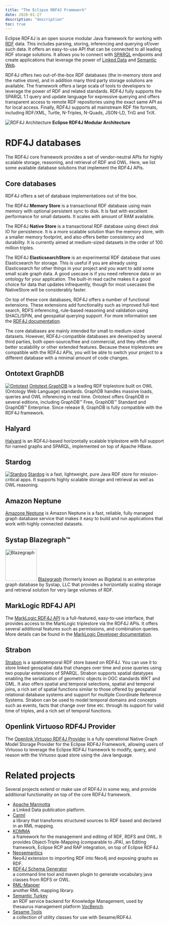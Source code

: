 ```yaml
---
title: "The Eclipse RDF4J Framework"
date: 2020-01-27
description: "description"
toc: true
---
```


Eclipse RDF4J is an open source modular Java framework for working with [RDF](https://www.w3.org/TR/rdf11-primer/) data. This includes parsing, storing, inferencing and querying of/over such data. It offers an easy-to-use API that can be connected to all leading RDF storage solutions. It allows you to connect with [SPARQL](https://www.w3.org/TR/sparql11-overview/) endpoints and create applications that leverage the power of [Linked Data](http://linkeddata.org/) and [Semantic Web](http://www.w3.org/2001/sw/).

RDF4J offers two out-of-the-box RDF databases (the in-memory store and the native store), and in addition many third party storage solutions are available. The framework offers a large scala of tools to developers to leverage the power of RDF and related standards. RDF4J fully supports the SPARQL 1.1 query and update language for expressive querying and offers transparent access to remote RDF repositories using the exact same API as for local access. Finally, RDF4J supports all mainstream RDF file formats, including RDF/XML, Turtle, N-Triples,  N-Quads, JSON-LD, TriG and TriX.

<div class="shadowed">
<img src="/images/rdf4j-architecture.svg" alt="RDF4J Architecture">
<strong>Eclipse RDF4J Modular Architecture</strong>
</div>

# RDF4J databases

The RDF4J core framework provides a set of vendor-neutral APIs for highly scalable storage, reasoning, and retrieval of RDF and OWL. Here, we list some available database solutions that implement the RDF4J APIs.

## Core databases

RDF4J offers a set of database implementations out of the box.

The RDF4J **Memory Store** is a transactional RDF database using main memory with optional persistent sync to disk. It is fast with excellent performance for small  datasets. It scales with amount of RAM available.

The RDF4J **Native Store** is a transactional RDF database using direct disk IO for persistence. It is a more scalable solution than the memory store, with a smaller memory footprint, and also offers better consistency and durability. It is currently aimed at medium-sized datasets in the order of 100 million triples.

The RDF4J **ElasticsearchStore** is an experimental RDF database that uses Elasticsearch for storage. 
This is useful if you are already using Elasticsearch for other things in your project and you want to add some small scale graph data. 
A good usecase is if you need reference data or an ontology for your application. The built-in read cache makes it a good choice for data that updates infrequently, 
though for most usecases the NativeStore will be considerably faster.

On top of these core databases, RDF4J offers a number of functional extensions. These extensions add functionality such as improved full-text search, RDFS inferencing, rule-based reasoning and validation using SHACL/SPIN, and geospatial querying support. For more information see the [RDF4J documentation](/documentation).

The core databases are mainly intended for small to medium-sized datasets. However, RDF4J-compatible databases are developed by several third parties, both open-source/free and commercial, and they often offer better scalability or other extended features. Because these triplestores are compatible with the RDF4J APIs, you will be able to switch your project to a different database with a minimal amount of code changes.

## Ontotext GraphDB

<a href="http://www.ontotext.com/"><img src="/images/logos/ontotext.svg" alt="Ontotext" class="logo-vendor"></a>
[Ontotext GraphDB](http://www.ontotext.com/products/ontotext-graphdb/) is a leading RDF triplestore built on OWL (Ontology Web Language) standards.  GraphDB handles massive loads, queries and OWL inferencing in real time. Ontotext offers GraphDB in several editions, including  GraphDB™ Free, GraphDB™ Standard and GraphDB™ Enterprise. Since release 8, GraphDB is fully compatible with the RDF4J framework.

## Halyard

[Halyard](https://merck.github.io/Halyard/) is an RDF4J-based horizontally scalable triplestore with full support for named graphs and SPARQL, implemented on top of Apache HBase.

## Stardog

<a href="http://www.stardog.com/"><img src="/images/logos/stardog.svg" alt="Stardog" class="logo-vendor"></a>
[Stardog](http://www.stardog.com/) is a fast, lightweight, pure Java RDF store for mission-critical apps. It supports highly scalable storage and retrieval as well as OWL reasoning.

## Amazon Neptune

[Amazone Neptune](https://aws.amazon.com/neptune/) is Amazon Neptune is a fast, reliable, fully managed graph database service that makes it easy to build and run applications that work with highly connected datasets. 

## Systap Blazegraph™

<a href="http://www.blazegraph.com/"><img src="/images/logos/blazegraph.png" alt="Blazegraph" height="100" class="logo-vendor"></a>
[Blazegraph](http://www.blazegraph.com/) (formerly known as Bigdata) is an enterprise graph database by Systap, LLC that provides a horizontally scaling storage and retrieval solution for very large volumes of RDF.

## MarkLogic RDF4J API

The [MarkLogic RDF4J API](https://github.com/marklogic/marklogic-rdf4j) is a full-featured, easy-to-use interface, that provides access to the MarkLogic triplestore via the RDF4J APIs. It offers several additional features such as permissions, and combination queries. More details can be found in the [MarkLogic Developer documentation](https://docs.marklogic.com/guide/semantics/clientAPIs#id_23335).

## Strabon

[Strabon](http://www.strabon.di.uoa.gr/) is a spatiotemporal RDF store based on RDF4J. You can use it to store linked geospatial data that changes over time and pose queries using two popular extensions of SPARQL. Strabon supports spatial datatypes enabling the serialization of geometric objects in OGC standards WKT and GML. It also offers spatial and temporal selections, spatial and temporal joins, a rich set of spatial functions similar to those offered by geospatial relational database systems and support for multiple Coordinate Reference Systems. Strabon can be used to model temporal domains and concepts such as events, facts that change over time etc. through its support for valid time of triples, and a rich set of temporal functions.

## Openlink Virtuoso RDF4J Provider

The [Openlink Virtuoso RDF4J Provider](http://vos.openlinksw.com/owiki/wiki/VOS/VirtSesame2Provider) is a fully operational Native Graph Model Storage Provider for the Eclipse RDF4J Framework, allowing users of Virtuoso to leverage the Eclipse RDF4J framework to modify, query, and reason with the Virtuoso quad store using the Java language.

# Related projects

Several projects extend or make use of RDF4J in some way, and provide additional functionality on top of the core RDF4J framework.

- [Apache Marmotta](http://marmotta.apache.org/)<br>
  a Linked Data publication platform.
- [Carml](https://github.com/carml/carml)<br>
  a library that transforms structured sources to RDF based and declared in an RML mapping.
- [KOMMA](http://komma.enilink.net/)<br>
  a framework for the management and editing of RDF, RDFS and OWL. It provides Object-Triple-Mapping (comparable to JPA), an Editing framework, Eclipse RCP and RAP integration, on top of Eclipse RDF4J.
- [Neosemantics](https://github.com/jbarrasa/neosemantics)<br>
  Neo4J extension to importing RDF into Neo4j and exposing graphs as RDF.
- [RDF4J Schema Generator](https://github.com/ansell/rdf4j-schema-generator)<br>
  a command line tool and maven plugin to generate vocabulary java classes from RDFS or OWL.
- [RML-Mapper](https://github.com/RMLio/RML-Mapper)<br>
  another RML mapping library. 
- [Semantic Turkey](http://semanticturkey.uniroma2.it/)<br>
  an RDF service backend for Knowledge Management, used by thesaurus management platform [VocBench](http://vocbench.uniroma2.it/).
- [Sesame Tools](https://github.com/joshsh/sesametools)<br>
  a collection of utility classes for use with Sesame/RDF4J.
